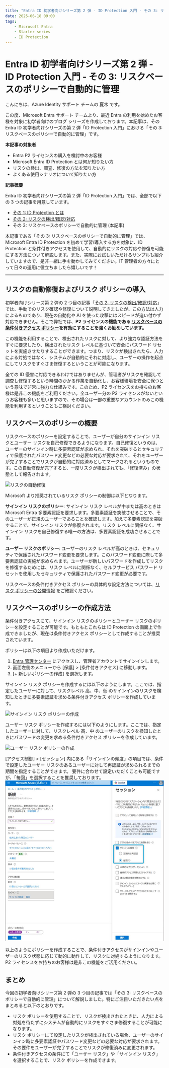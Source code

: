 ```yaml
---
title: "Entra ID 初学者向けシリーズ第 2 弾 - ID Protection 入門 - その 3: リスクベースのポリシーで自動的に管理"
date: 2025-06-18 09:00
tags:
    - Microsoft Entra
    - Starter series
    - ID Protection
---
```


# Entra ID 初学者向けシリーズ第 2 弾 - ID Protection 入門 - その 3: リスクベースのポリシーで自動的に管理

こんにちは、Azure Identity サポート チームの 夏木 です。

この度、Microsoft Entra サポート チームより、最近 Entra の利用を始めたお客様を対象に初学者向けのブログ シリーズを作成しております。本記事は、その Entra ID 初学者向けシリーズの第 2 弾「ID Protection 入門」における「その 3: リスクベースのポリシーで自動的に管理」です。

**本記事の対象者**

- Entra P2 ライセンスの購入を検討中のお客様
- Microsoft Entra ID Protection とは何か知りたい方
- リスクの検出、調査、修復の方法を知りたい方
- よくある使用シナリオについて知りたい方

**記事概要**

Entra ID 初学者向けシリーズの第 2 弾「ID Protection 入門」では、全部で以下の 3 つの記事を用意しています。

- [その 1: ID Protection とは](./azure-active-directory/starter-series-id-protection-1.md)
- [その 2: リスクの検出/確認/対応](./azure-active-directory/starter-series-id-protection-2.md)
- その 3: リスクベースのポリシーで自動的に管理 (本記事)

本記事である「その 3: リスクベースのポリシーで自動的に管理」では、Microsoft Entra ID Protection を初めて学習/導入する方を対象に、ID Protection と条件付きアクセスを使用して、自動的にリスクの対応や修復を可能にする方法について解説します。また、実際にお試しいただけるサンプルも紹介していますので、是非一緒に手を動かしてみてください。IT 管理者の方々にとって日々の運用に役立ちましたら嬉しいです！

---

## リスクの自動修復およびリスク ポリシーの導入

初学者向けシリーズ第 2 弾の 2 つ目の記事「[その 2: リスクの検出/確認/対応](./starter-series-id-protection-1.md)」では、手動でのリスク確認や修復について説明してきましたが、この方法は人力によるものであり、現在の自動化や AI を使った攻撃にはスピードが追い付かず対応できません。そこで弊社では、**P2 ライセンスの機能である [リスクベースの条件付きアクセス ポリシー](https://learn.microsoft.com/ja-jp/entra/id-protection/howto-identity-protection-configure-risk-policies)を有効にすることを強くお勧めしています。**

この機能を利用することで、検出されたリスクに対して、より強力な認証方法をすぐに要求したり、検出されたリスク レベルに基づいて安全にパスワード リセットを実施させたりすることができます。つまり、リスクが検出されたら、人力による対処ではなく、システムが自動的にそれに対応し、ユーザーの操作を起点にしてリスクをすぐさま修復するということが可能になります。

全ての ID 侵害に対応できるわけではありませんが、管理者がリスクを確認して調査し修復するという時間のかかる作業を自動化し、お客様環境を安全に保つという意味で非常に強力な仕組みです。このため、P2 ライセンスをお持ちのお客様は是非この機能をご利用ください。全ユーザー分の P2 ライセンスがないというお客様も多いと思いますので、その場合は一部の重要なアカウントのみこの機能を利用するということもご検討ください。

## リスクベースのポリシーの概要

リスクベースのポリシーを設定することで、ユーザーが自分のサインイン リスクとユーザー リスクを自己修復できるようになります。自己修復というのは、ユーザーのサインイン時に多要素認証が求められ、それを突破するとセキュリティで保護されたパスワード変更などの必要な対応が要求されて、それをユーザーが完了することでリスクが自動的に対応済みとしてマークされるというものです。この自動修復が完了すると、一度リスクが検出されても、「修復済み」の状態として報告されます。

![リスクの自動修復](starter-series-id-protection-3/starter-series-id-protection-10.png)

Microsoft より推奨されているリスク ポリシーの制御は以下となります。

**サインイン リスクのポリシー**: サインイン リスク レベルが中または高のときは Microsoft Entra 多要素認証を要求します。多要素認証を突破させることで、そのユーザーが正規のユーザーであることを確認します。加えて多要素認証を突破することで、サインイン リスクが修復されます。リスク レベルに関係なく、サインイン リスクを自己修復する唯一の方法は、多要素認証を成功させることです。

**ユーザー リスクのポリシー**: ユーザーのリスク レベルが高のときは、セキュリティで保護されたパスワード変更を要求します。このパスワード変更に際して多要素認証の実施が求められます。ユーザーが新しいパスワードを作成してリスクを修復するためには、リスク レベルに関係なく、セルフサービス パスワード リセットを使用したセキュリティで保護されたパスワード変更が必要です。

リスクベースの条件付きアクセス ポリシーの具体的な設定方法については、[リスク ポリシーの公開情報](https://learn.microsoft.com/ja-jp/entra/id-protection/howto-identity-protection-configure-risk-policies#user-risk-policy-in-conditional-access) をご確認ください。

## リスクベースのポリシーの作成方法

条件付きアクセスにて、サインイン リスクのポリシーとユーザー リスクのポリシーを設定することが可能です。もともとこれらは ID Protection の画面上で作成できましたが、現在は条件付きアクセス ポリシーとして作成することが推奨されています。

ポリシーは以下の項目より作成いただけます。

1. [Entra 管理センター](https://entra.microsoft.com) にアクセスし、管理者アカウントでサインインします。
2. 画面左側のメニューから [保護] > [条件付きアクセス] に移動します。
3. [+ 新しいポリシーの作成] を選択します。

サインイン リスク ポリシーを作成するには以下のようにします。ここでは、指定したユーザーに対して、リスクレベル 高、中、低 のサインインのリスクを検知したときに多要素認証を求める条件付きアクセス ポリシーを作成しています。

![サインイン リスク ポリシーの作成](starter-series-id-protection-3/starter-series-id-protection-6.png)

ユーザー リスク ポリシーを作成するには以下のようにします。ここでは、指定したユーザーに対して、リスクレベル 高、中 のユーザーのリスクを検知したときにパスワードの変更を求める条件付きアクセス ポリシーを作成しています。

![ユーザー リスク ポリシーの作成](starter-series-id-protection-3/starter-series-id-protection-7.png)

[アクセス制御] > [セッション]  内にある「サインインの頻度」の項目では、条件で設定したユーザー リスクのあるユーザーに対して再認証が求められるまでの期間を指定することができます。
要件に合わせて設定いただくことも可能ですが、「毎回」を選択することを推奨しております。
![サインインの頻度の設定](starter-series-id-protection-3/starter-series-id-protection-12.jpg)

以上のようにポリシーを作成することで、条件付きアクセスがサインインやユーザーのリスク状態に応じて動的に動作して、リスクに対処するようになります。P2 ライセンスをお持ちのお客様は是非この機能をご活用ください。

## まとめ

今回の初学者向けシリーズ第 2 弾の 3 つ目の記事では「その 3: リスクベースのポリシーで自動的に管理」について解説しました。特にご注目いただきたい点をまとめると以下のとおりです。

- リスク ポリシーを使用することで、リスクが検出されたときに、人力による対処を待たずにシステムが自動的にリスクをすぐさま修復することが可能になります。
- リスク ポリシーにて設定したリスクが検出されている場合、ユーザーのサインイン時に多要素認証やパスワード変更などの必要な対応が要求されます。その要件をユーザーが完了することでリスクが修復済みに変更されます。
- 条件付きアクセスの条件にて「ユーザー リスク」や「サインイン リスク」を選択することで、リスク ポリシーを作成できます。
